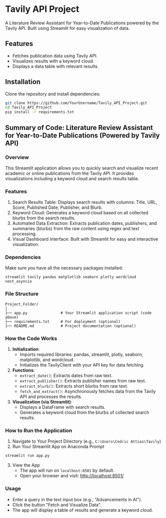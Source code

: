 
# Tavily API Project

A Literature Review Assistant for Year-to-Date Publications powered by the Tavily API. Built using Streamlit for easy visualization of data.

## Features
- Fetches publication data using Tavily API.
- Visualizes results with a keyword cloud.
- Displays a data table with relevant results.

## Installation
Clone the repository and install dependencies:
```bash
git clone https://github.com/YourUsername/Tavily_API_Project.git
cd Tavily_API_Project
pip install -r requirements.txt
```

## Summary of Code: Literature Review Assistant for Year-to-Date Publications (Powered by Tavily API)

### Overview
This Streamlit application allows you to quickly search and visualize recent academic or online publications from the Tavily API. It provides visualizations including a keyword cloud and search results table.

### Features
1. Search Results Table: Displays search results with columns: Title, URL, Score, Published Date, Publisher, and Blurb.
2. Keyword Cloud: Generates a keyword cloud based on all collected blurbs from the search results.
3. Automated Data Extraction: Extracts publication dates, publishers, and summaries (blurbs) from the raw content using regex and text processing.
4. Visual Dashboard Interface: Built with Streamlit for easy and interactive visualization.

### Dependencies
Make sure you have all the necessary packages installed:
```
streamlit tavily pandas matplotlib seaborn plotly wordcloud nest_asyncio
```

### File Structure
```
Project_Folder/
│
├── app.py               # Your Streamlit application script (code above)
├── requirements.txt     # For deployment (optional)
├── README.md            # Project documentation (optional)
```

### How the Code Works
1. **Initialization**:
   - Imports required libraries: pandas, streamlit, plotly, seaborn, matplotlib, and wordcloud.
   - Initializes the TavilyClient with your API key for data fetching.
2. **Functions**:
   - `extract_date()`: Extracts dates from raw text.
   - `extract_publisher()`: Extracts publisher names from raw text.
   - `extract_blurb()`: Extracts short blurbs from raw text.
   - `fetch_and_extract()`: Asynchronously fetches data from the Tavily API and processes the results.
3. **Visualization (via Streamlit)**:
   - Displays a DataFrame with search results.
   - Generates a keyword cloud from the blurbs of collected search results.

### How to Run the Application
1. Navigate to Your Project Directory (e.g., `C:\Users\Cedric Attias\Tavily`)
2. Run Your Streamlit App on Anaconda Prompt
```bash
streamlit run app.py
```
3. View the App
   - The app will run on `localhost:8501` by default.
   - Open your browser and visit: [http://localhost:8501/](http://localhost:8501/)

### Usage
- Enter a query in the text input box (e.g., "Advancements in AI").
- Click the button "Fetch and Visualize Data".
- The app will display a table of results and generate a keyword cloud.
